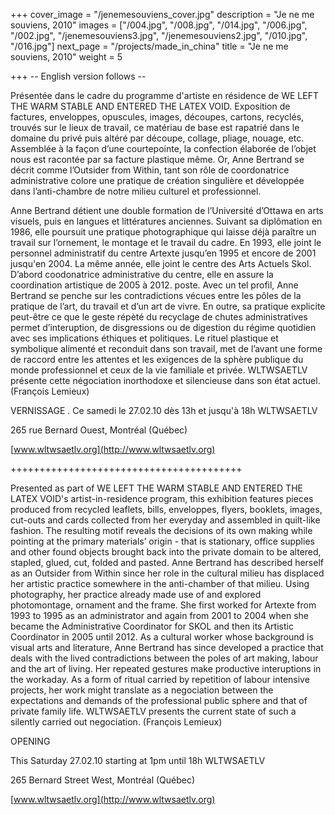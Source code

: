 +++
cover_image = "/jenemesouviens_cover.jpg"
description = "Je ne me souviens, 2010"
images = ["/004.jpg", "/008.jpg", "/014.jpg", "/006.jpg", "/002.jpg", "/jenemesouviens3.jpg", "/jenemesouviens2.jpg", "/010.jpg", "/016.jpg"]
next_page = "/projects/made_in_china"
title = "Je ne me souviens, 2010"
weight = 5

+++
\-- English version follows -- 

Présentée dans le cadre du programme d'artiste en résidence de WE LEFT THE WARM STABLE AND ENTERED THE LATEX VOID. Exposition de factures, enveloppes, opuscules, images, découpes, cartons, recyclés, trouvés sur le lieux de travail, ce matériau de base est rapatrié dans le domaine du privé puis altéré par découpe, collage, pliage, nouage, etc. Assemblée à la façon d’une courtepointe, la confection élaborée de l’objet nous est racontée par sa facture plastique même. Or, Anne Bertrand se décrit comme l’Outsider from Within, tant son rôle de coordonatrice administrative colore une pratique de création singulière et développée dans l’anti-chambre de notre milieu culturel et professionnel. 

Anne Bertrand détient une double formation de l’Université d’Ottawa en arts visuels, puis en langues et littératures anciennes. Suivant sa diplômation en 1986, elle poursuit une pratique photographique qui laisse déjà paraître un travail sur l’ornement, le montage et le travail du cadre. En 1993, elle joint le personnel administratif du centre Artexte jusqu’en 1995 et encore de 2001 jusqu'en 2004. La même année, elle joint le centre des Arts Actuels Skol. D’abord coodonatrice administrative du centre, elle en assure la coordination artistique de 2005 à 2012. poste. Avec un tel profil, Anne Bertrand se penche sur les contradictions vécues entre les pôles de la pratique de l’art, du travail et d’un art de vivre. En outre, sa pratique explicite peut-être ce que le geste répèté du recyclage de chutes administratives permet d’interuption, de disgressions ou de digestion du régime quotidien avec ses implications éthiques et politiques. Le rituel plastique et symbolique alimenté et reconduit dans son travail, met de l’avant une forme de raccord entre les attentes et les exigences de la sphère publique du monde professionnel et ceux de la vie familiale et privée. WLTWSAETLV présente cette négociation inorthodoxe et silencieuse dans son état actuel. (François Lemieux)

VERNISSAGE . Ce samedi le 27.02.10 dès 13h et jusqu'à 18h WLTWSAETLV

265 rue Bernard Ouest, Montréal (Québec)

[www.wltwsaetlv.org](http://www.wltwsaetlv.org)

\++++++++++++++++++++++++++++++++++++++++

Presented as part of WE LEFT THE WARM STABLE AND ENTERED THE LATEX VOID's artist-in-residence program, this exhibition features pieces produced from recycled leaflets, bills, enveloppes, flyers, booklets, images, cut-outs and cards collected from her everyday and assembled in quilt-like fashion. The resulting motif reveals the decisions of its own making while pointing at the primary materials’ origin - that is stationary, office supplies and other found objects brought back into the private domain to be altered, stapled, glued, cut, folded and pasted. Anne Bertrand has described herself as an Outsider from Within since her role in the cultural milieu has displaced her artistic practice somewhere in the anti-chamber of that milieu. Using photography, her practice already made use of and explored photomontage, ornament and the frame. She first worked for Artexte from 1993 to 1995 as an administrator and again from 2001 to 2004 when she became the Administrative Coordinator for SKOL and then its Artistic Coordinator in 2005 until 2012. As a cultural worker whose background is visual arts and literature, Anne Bertrand has since developed a practice that deals with the lived contradictions between the poles of art making, labour and the art of living. Her repeated gestures make productive interuptions in the workaday. As a form of ritual carried by repetition of labour intensive projects, her work might translate as a negociation between the expectations and demands of the professional public sphere and that of private family life. WLTWSAETLV presents the current state of such a silently carried out negociation. (François Lemieux)

OPENING

This Saturday 27.02.10 starting at 1pm until 18h WLTWSAETLV

265 Bernard Street West, Montréal (Québec)

[www.wltwsaetlv.org](http://www.wltwsaetlv.org)